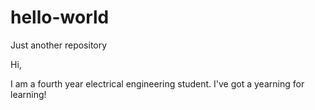 # hello-world
Just another repository

Hi,

I am a fourth year electrical engineering student.
I've got a yearning for learning!

